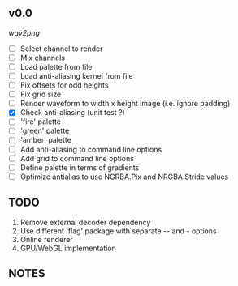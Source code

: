 ## v0.0

*wav2png*

- [ ] Select channel to render
- [ ] Mix channels
- [ ] Load palette from file
- [ ] Load anti-aliasing kernel from file
- [ ] Fix offsets for odd heights
- [ ] Fix grid size
- [ ] Render waveform to width x height image (i.e. ignore padding)
- [x] Check anti-aliasing (unit test ?)
- [ ] 'fire' palette
- [ ] 'green' palette
- [ ] 'amber' palette
- [ ] Add anti-aliasing to command line options
- [ ] Add grid to command line options
- [ ] Define palette in terms of gradients
- [ ] Optimize antialias to use NGRBA.Pix and NRGBA.Stride values

## TODO

1. Remove external decoder dependency
2. Use different 'flag' package with separate -- and - options
3. Online renderer
4. GPU/WebGL implementation

## NOTES


